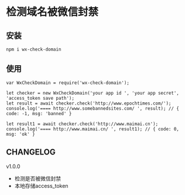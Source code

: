 # 检测域名被微信封禁


## 安装
```
npm i wx-check-domain
```

## 使用
```
var WxCheckDomain = require('wx-check-domain');

let checker = new WxCheckDomain('your app id ', 'your app secret', 'access_token save path');
let result = await checker.check('http://www.epochtimes.com/');
console.log('==== http://www.somebannedsites.com/ ', result); // { code: -1, msg: 'banned' }

let result1 = await checker.check('http://www.maimai.cn');
console.log('==== http://www.maimai.cn/ ', result1); // { code: 0, msg: 'ok' }
```

## CHANGELOG
v1.0.0
* 检测是否被微信封禁
* 本地存储access_token
